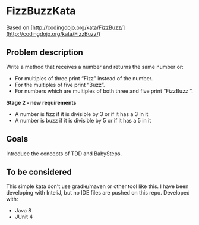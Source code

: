 # FizzBuzzKata

Based on [http://codingdojo.org/kata/FizzBuzz/](http://codingdojo.org/kata/FizzBuzz/)

## Problem description

Write a method that receives a number and returns the same number or:
  * For multiples of three print “Fizz” instead of the number.
  * For the multiples of five print “Buzz”. 
  * For numbers which are multiples of both three and five print “FizzBuzz “.
  
**Stage 2 - new requirements**

 * A number is fizz if it is divisible by 3 or if it has a 3 in it
 * A number is buzz if it is divisible by 5 or if it has a 5 in it
 
## Goals

Introduce the concepts of TDD and BabySteps.

## To be considered

This simple kata don't use gradle/maven or other tool like this.
I have been developing with InteliJ, but no IDE files are pushed on this repo.
Developed with:
   - Java 8
   - JUnit 4


